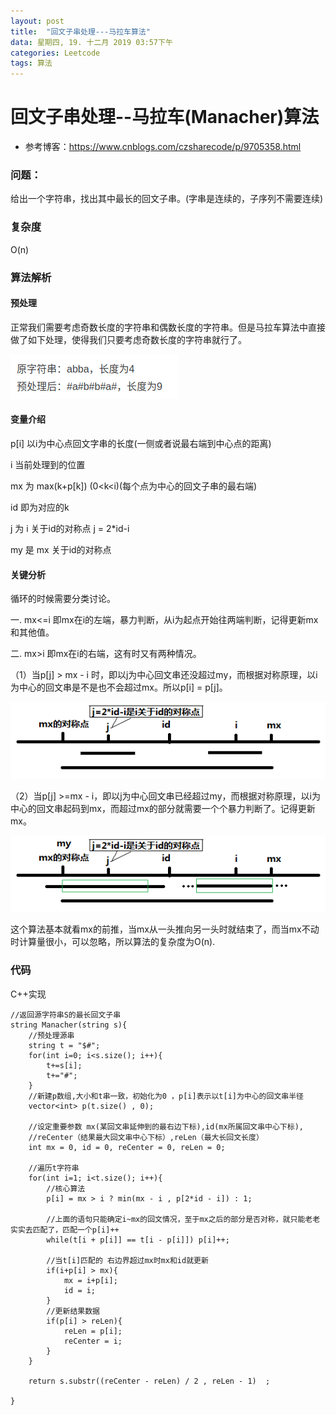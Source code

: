 ```yaml
---
layout: post
title:  "回文子串处理---马拉车算法"
data: 星期四, 19. 十二月 2019 03:57下午 
categories: Leetcode
tags: 算法
---
```


# 回文子串处理--马拉车(Manacher)算法

* 参考博客：https://www.cnblogs.com/czsharecode/p/9705358.html

### 问题：
给出一个字符串，找出其中最长的回文子串。(字串是连续的，子序列不需要连续)

### 复杂度
O(n)

### 算法解析
#### 预处理
正常我们需要考虑奇数长度的字符串和偶数长度的字符串。但是马拉车算法中直接做了如下处理，使得我们只要考虑奇数长度的字符串就行了。

![](https://github.com/LLLibra/LLLibra.github.io/raw/master/_posts/imgs/20191227-155706.png)
#### 变量介绍
p[i] 以i为中心点回文字串的长度(一侧或者说最右端到中心点的距离)

i 当前处理到的位置

mx 为 max(k+p[k]) (0<k<i)(每个点为中心的回文子串的最右端)

id 即为对应的k

j 为 i 关于id的对称点   j = 2*id-i

my 是 mx 关于id的对称点

#### 关键分析

循环的时候需要分类讨论。

一. mx<=i
即mx在i的左端，暴力判断，从i为起点开始往两端判断，记得更新mx和其他值。

二. mx>i
即mx在i的右端，这有时又有两种情况。

（1）当p[j] > mx - i 时，即以j为中心回文串还没超过my，而根据对称原理，以i为中心的回文串是不是也不会超过mx。所以p[i] = p[j]。

![](https://github.com/LLLibra/LLLibra.github.io/raw/master/_posts/imgs/20191227-181629.png)

（2）当p[j] >=mx - i，即以j为中心回文串已经超过my，而根据对称原理，以i为中心的回文串起码到mx，而超过mx的部分就需要一个个暴力判断了。记得更新mx。

![](https://github.com/LLLibra/LLLibra.github.io/raw/master/_posts/imgs/20191227-182127.png)

这个算法基本就看mx的前推，当mx从一头推向另一头时就结束了，而当mx不动时计算量很小，可以忽略，所以算法的复杂度为O(n).

### 代码
C++实现

    //返回源字符串S的最长回文子串 
    string Manacher(string s){
	    //预处理源串 
	    string t = "$#";
	    for(int i=0; i<s.size(); i++){
			t+=s[i];
			t+="#";
	    }
	    //新建p数组,大小和t串一致，初始化为0 ，p[i]表示以t[i]为中心的回文串半径 
	    vector<int> p(t.size() , 0); 
	    
	    //设定重要参数 mx(某回文串延伸到的最右边下标),id(mx所属回文串中心下标),
	    //reCenter（结果最大回文串中心下标）,reLen（最大长回文长度） 
	    int mx = 0, id = 0, reCenter = 0, reLen = 0;
	    
	    //遍历t字符串
	    for(int i=1; i<t.size(); i++){
			//核心算法 
			p[i] = mx > i ? min(mx - i , p[2*id - i]) : 1;
		
			//上面的语句只能确定i~mx的回文情况，至于mx之后的部分是否对称，就只能老老实实去匹配了，匹配一个p[i]++ 
			while(t[i + p[i]] == t[i - p[i]]) p[i]++;
		
			//当t[i]匹配的 右边界超过mx时mx和id就更新 
			if(i+p[i] > mx){
			    mx = i+p[i];
			    id = i;
			}
			//更新结果数据 
			if(p[i] > reLen){
			    reLen = p[i];
			    reCenter = i;    
			}
	    }
	    
	    return s.substr((reCenter - reLen) / 2 , reLen - 1)  ;
    
    }







